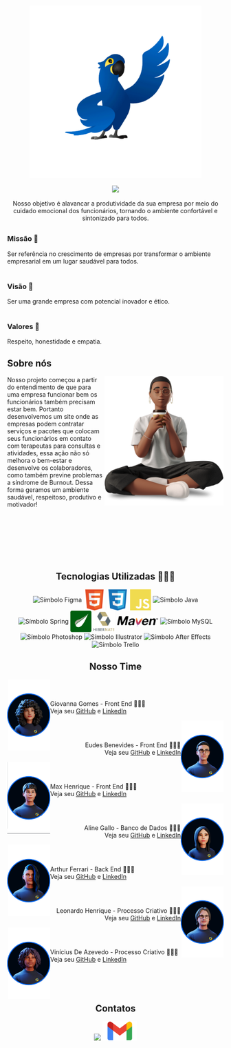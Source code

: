 <div align="center">
<img src="Post-instag.gif" alt="Logo MyAra" width="400"> 
</div>
<p align="center"> 
    <img src="https://readme-typing-svg.herokuapp.com?font=Outfit&size=33&duration=4500&color=0067F0&width=650&lines=Melhore+a+produtividade+da+sua+empresa!"(https://git.io/typing-svg>
 </p>
 
 <p align="center">
Nosso objetivo é alavancar a produtividade da sua empresa por meio do cuidado emocional dos funcionários, tornando o ambiente confortável e sintonizado para todos.
</p>

##

<p><h3>Missão 🚀</h3>
Ser referência no crescimento de empresas por transformar o ambiente empresarial em um lugar saudável para todos.
<br> <br>
<h3>Visão 👀</h3>
Ser uma grande empresa com potencial inovador e ético.
<br> <br>
<h3>Valores 🤝</h3>
Respeito, honestidade e empatia.
</p>

  ##
  
 <p><h2>Sobre nós </h2>
 
<img align="right" src="https://raw.githubusercontent.com/projetoMyAra/projetoMyAra/main/girl%20with%20coffee%20(1).png" height="300px"> 

Nosso projeto começou a partir do entendimento de que para uma empresa funcionar bem os funcionários também precisam estar bem. Portanto desenvolvemos um site onde as empresas podem contratar serviços e pacotes que colocam seus funcionários em contato com terapeutas para consultas e atividades, essa ação não só melhora o 
bem-estar e desenvolve os colaboradores, como também previne problemas a síndrome de Burnout. Dessa forma geramos um ambiente saudável, respeitoso, produtivo e motivador!</p> 
  
   <br>
   <br>
   <br>
   <br>
   <br>
   <br>
 
 <h2 align="center">Tecnologias Utilizadas 👨🏻‍💻</h2>
   <div align="center">
 <img align="center" alt="Símbolo Figma" height="50" src="https://cdn.jsdelivr.net/gh/devicons/devicon/icons/figma/figma-original.svg" /> 
 <img align="center" alt="Símbolo HTML" height="50" src="https://raw.githubusercontent.com/devicons/devicon/master/icons/html5/html5-original.svg">
 <img align="center" alt="Símbolo CSS" height="50" src="https://raw.githubusercontent.com/devicons/devicon/master/icons/css3/css3-original.svg">
 <img align="center" alt="Símbolo JavaScript" height="50" src="https://raw.githubusercontent.com/devicons/devicon/master/icons/javascript/javascript-plain.svg">
 <img align="center" alt="Símbolo Java" height="50" src="https://cdn.jsdelivr.net/gh/devicons/devicon/icons/java/java-original.svg">
 <img align="center" alt="Símbolo Spring" height="50" src="https://cdn.jsdelivr.net/gh/devicons/devicon/icons/spring/spring-original.svg">
 <img align="center" alt="Símbolo Thymeleaf" height="50" src="Group 340.png">
 <img align="center" alt="Símbolo Hibernate" height="50" src="Group 356.png">
 <img align="center" alt="Símbolo Maven" height="25" src="Group 355.png">
 <img align="center" alt="Símbolo MySQL" height="70" src="https://cdn.jsdelivr.net/gh/devicons/devicon/icons/mysql/mysql-original-wordmark.svg">
 <img align="center" alt="Símbolo Photoshop" height="50" src="https://cdn.jsdelivr.net/gh/devicons/devicon/icons/photoshop/photoshop-line.svg">
 <img align="center" alt="Símbolo Illustrator" height="50" src="https://cdn.jsdelivr.net/gh/devicons/devicon/icons/illustrator/illustrator-line.svg">  
 <img align="center" alt="Símbolo After Effects" height="50" src="https://cdn.jsdelivr.net/gh/devicons/devicon/icons/aftereffects/aftereffects-original.svg">
 <img align="center" alt="Símbolo Trello" height="50" src="https://cdn.jsdelivr.net/gh/devicons/devicon/icons/trello/trello-plain.svg">
   </div>
 
  ##
  
   <h2 align="center">Nosso Time</h2>
   
<img align="left" src="Avata_-_Gii.png" width="100"><br><br>

Giovanna Gomes - Front End 👨🏻‍💻
<br>
Veja seu [GitHub](https://github.com/annavoigg) e [LinkedIn](https://www.linkedin.com/in/giovanna-gomes-cortez-790197229/)

<img align="right" src="Avata_-_Eudes.png" width="100"><br><br>

<p align="right">Eudes Benevides - Front End 👨🏻‍💻
<br>
Veja seu <a href="https://github.com/MecStitch">GitHub</a> e <a href="https://www.linkedin.com/in/eudes-benevides/">LinkedIn</a></P>

<img align="left" src="Avata_-_Max.png" width="100"><br><br>

Max Henrique - Front End 👨🏻‍💻
<br>
Veja seu [GitHub](https://github.com/MaxHenriique) e [LinkedIn](https://www.linkedin.com/in/max-henrique-fontes/)

<img align="right" src="Avata_-_Aline.png" width="100"><br><br>

<p align="right">Aline Gallo - Banco de Dados 👨🏻‍💻
<br>
Veja seu <a href="https://github.com/Aline1002">GitHub</a> e <a href="https://www.linkedin.com/in/alinegallo/">LinkedIn</a></P>

<img align="left" src="Avata_-_Arthur.png" width="100"><br><br>

Arthur Ferrari - Back End 👨🏻‍💻
<br>
Veja seu [GitHub](https://github.com/Arthcode08) e [LinkedIn](https://www.linkedin.com/in/arthur-ferrari/)

<img align="right" src="Avata_-_Leo.png" width="100"><br><br>

<p align="right">Leonardo Henrique - Processo Criativo 👨🏻‍💻
<br>
Veja seu <a href="https://github.com/LeoLimao">GitHub</a> e <a href="https://www.linkedin.com/in/leolima00/">LinkedIn</a></P>

<img align="left" src="Avata_-_Vini.png" width="100"><br><br>

Vinícius De Azevedo - Processo Criativo 👨🏻‍💻
<br>
Veja seu [GitHub]() e [LinkedIn](https://www.linkedin.com/in/vin%C3%ADcius-de-azevedo-76787b197/)

  ##
  
  <br>
  <br>
  
  <div align="center">
  <h2>Contatos</h2>
<a href="https://www.linkedin.com/in/rojeto-myara/" target="_blank"><img src="https://img.shields.io/badge/LinkedIn-0077B5?style=for-the-badge&logo=linkedin&logoColor=white" target="_blank"></a>
    <a href="mailto:projeto.myara@gmail.com" alt="Gmail"><img src="https://raw.githubusercontent.com/projetoMyAra/projetoMyAra/main/Gmail-Logo.png" height="45">
    </div> 

